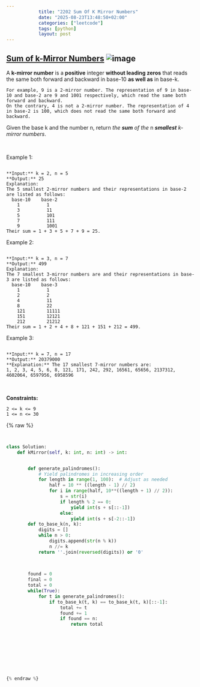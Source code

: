 ```yaml
---
            title: "2202 Sum Of K Mirror Numbers"
            date: "2025-08-23T13:48:50+02:00"
            categories: ["leetcode"]
            tags: [python]
            layout: post
---
```

            
## [Sum of k-Mirror Numbers](https://leetcode.com/problems/sum-of-k-mirror-numbers) ![image](https://img.shields.io/badge/Difficulty-Hard-red)

A **k-mirror number** is a **positive** integer **without leading zeros** that reads the same both forward and backward in base-10 **as well as** in base-k.

	For example, 9 is a 2-mirror number. The representation of 9 in base-10 and base-2 are 9 and 1001 respectively, which read the same both forward and backward.
	On the contrary, 4 is not a 2-mirror number. The representation of 4 in base-2 is 100, which does not read the same both forward and backward.

Given the base k and the number n, return *the **sum** of the* n ***smallest** k-mirror numbers*.

 

Example 1:

```

**Input:** k = 2, n = 5
**Output:** 25
Explanation:
The 5 smallest 2-mirror numbers and their representations in base-2 are listed as follows:
  base-10    base-2
    1          1
    3          11
    5          101
    7          111
    9          1001
Their sum = 1 + 3 + 5 + 7 + 9 = 25. 

```

Example 2:

```

**Input:** k = 3, n = 7
**Output:** 499
Explanation:
The 7 smallest 3-mirror numbers are and their representations in base-3 are listed as follows:
  base-10    base-3
    1          1
    2          2
    4          11
    8          22
    121        11111
    151        12121
    212        21212
Their sum = 1 + 2 + 4 + 8 + 121 + 151 + 212 = 499.

```

Example 3:

```

**Input:** k = 7, n = 17
**Output:** 20379000
**Explanation:** The 17 smallest 7-mirror numbers are:
1, 2, 3, 4, 5, 6, 8, 121, 171, 242, 292, 16561, 65656, 2137312, 4602064, 6597956, 6958596

```

 

**Constraints:**

	2 <= k <= 9
	1 <= n <= 30

{% raw %}


```python


class Solution:
    def kMirror(self, k: int, n: int) -> int:


        def generate_palindromes():
            # Yield palindromes in increasing order
            for length in range(1, 100):  # Adjust as needed
                half = 10 ** ((length - 1) // 2)
                for i in range(half, 10**((length + 1) // 2)):
                    s = str(i)
                    if length % 2 == 0:
                        yield int(s + s[::-1])
                    else:
                        yield int(s + s[-2::-1])
        def to_base_k(n, k):
            digits = []
            while n > 0:
                digits.append(str(n % k))
                n //= k
            return ''.join(reversed(digits)) or '0'

        
        
        found = 0
        final = 0
        total = 0
        while(True):
            for t in generate_palindromes():
                if to_base_k(t, k) == to_base_k(t, k)[::-1]:
                    total += t
                    found += 1
                    if found == n:
                        return total
            
        
                



        


{% endraw %}
```
